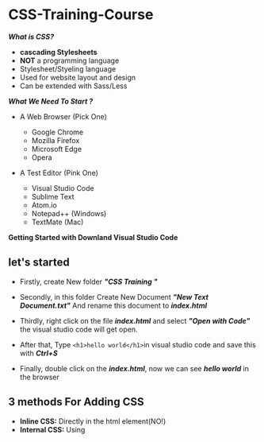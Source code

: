 # CSS-Training-Course

***What is CSS?***
  + **cascading Stylesheets**
  + **NOT** a programming language
  + Stylesheet/Styeling language
  + Used for website layout and design 
  + Can be extended with Sass/Less

***What We Need To Start  ?***

  + A Web Browser (Pick One)
    - Google Chrome
    - Mozilla Firefox
    - Microsoft Edge
    - Opera 

  + A Test Editor (Pink One)
    + Visual Studio Code
    + Sublime Text 
    + Atom.io
    + Notepad++ (Windows)
    + TextMate (Mac)

**Getting Started with Downland Visual Studio Code**
## let's started

+ Firstly, create New folder  ***"CSS Training "***

+ Secondly, in this folder Create New Document  ***"New Text Document.txt"***  And rename this document to ***index.html***

+ Thirdly, right click on the file ***index.html***  and select ***"Open with Code"***  the visual studio code will get open.

+ After that, Type ```<h1>hello world</h1>```in visual studio code and save this with ***Ctrl+S***

+ Finally, double click on the ***index.html***, now we can see ***hello world*** in the browser 

## 3 methods For Adding CSS

 + **Inline CSS:** Directly in the html element(NO!)
 + **Internal CSS:** Using <style> tags within a single document
 + **External CSS:** Linking an external .css file
 
 **Inline CSS:**
  ```
  <h1 style="color:red" >Hello World</h1>
  ```
  **Internal CSS:**
  
  add this code in the head
  ```
  <style type="text/css">
        h1{
            color: blue;
        }
  </style>
  ```
**External CSS:**

+ Firstly, in the same folder ***"CSS Training "*** create New folder  ***"CSS"***

+ Secondly, in this folder Create New Document  ***"New Text Document.txt"***  And rename this document to ***styles.css***

+ Thirdly, right click on the file ***styles.css***  and select ***"Open with Code"***  the visual studio code will get open.

+ After that, Type ```h1{ color: blue;}``` in visual studio code and save this with ***Ctrl+S***

+ Now go to ***index.html*** add this line ```<link rel="stylesheet" type="text/css" href="css/styles.css">``` code  in the head

+ Finally, now we can see ***hello world*** with color blue in the browser 

## CSS Selector

![selector](https://user-images.githubusercontent.com/69158314/111882106-01aa7900-89b4-11eb-843c-fdcdac42e56d.jpg)

For example :

```
body{
    background-color: #f4f4f4;
    color: #555555;
    }
```
## Box Modle Colors In CSS

**Color Names and HTML Color names**
```
body{
      color: red;
      background: coral;
    }
```
**Hexadecimal**
```
h1{
    color: #00ff00;
  }
```
**RGB**
```
p{
   color:rgb(0, 0, 255) ;
 }
```
**html**
```
 <div class="container">
      <div class="box-1">
          <h1>Hello World</h1>
          <p>
          Lorem ipsum dolor sit amet consectetur adipisicing elit. Placeat optio sed aut eaque quis laudantium laborum natus, neque tenetur amet. Non saepe eius minus blanditiis, enim nesciunt. Possimus, consectetur rerum.
          </p>
      </div>
  </div>
```
**css**
```
body{
    background-color: #f4f4f4;
    color: #555555;

    font-family: Arial, Helvetica, sans-serif;
    font-size: 18px;
    font-weight: bold;
    /* same as above */
    /* font: normal 18px Arial, Helvetica, sans-serif; */

    line-height: 1.6em;
    margin: 0;
    
    } 

.container{
    width: 80%;
    /* width: 490px; */
    margin: auto;
          }
.box-1{
    background-color: #333;
    color:#fff;
      }
```
## CSS Box Modle

![css_box_model](https://user-images.githubusercontent.com/69158314/111900912-69ed6f00-8a35-11eb-83a8-e627edac7610.png)

## Margin Padding Border
```
.box-1{
    background-color: #333;
    color:#fff;

    border-right: 5px red solid;
    border-left: 5px red solid;
    border-top: 5px red solid;
    border-bottom: 5px red solid;
    border-width: 3px;
    border-bottom-width: 10px;
    border-top-style: dotted;

    border: 5px red solid;

    padding-top: 20px;
    padding-bottom: 20px;
    padding-right: 20px;
    padding-left: 20px;
    /* same as above */
    padding: 20px;

    margin-top: 20px;
    margin-bottom: 20px;
    margin-right: 0px;
    margin-left: 0px;
    /* same as above */
    margin: 20px 0;
}
```
## Style of Titre: Hello World
```
.box-1 h1{
    font-family: Tahoma;
    font-weight:800;
    font-style: italic;
    text-decoration: underline;
    text-transform: uppercase;
    letter-spacing: 0.2em;
    word-spacing: 1em;
}
```
## add class box-2 in Html
```
<div class="container">
    <div class="box-1">
        <h1>Hello World</h1>
        <p>
        Lorem ipsum dolor sit amet consectetur adipisicing elit. Placeat optio sed aut eaque quis laudantium laborum natus, neque tenetur amet. Non saepe eius minus blanditiis, enim nesciunt. Possimus, consectetur rerum.
        </p>
    </div>
    <div class="box-2">
        <h1>Goodbye Team</h1>
        <p>
        Lorem ipsum dolor sit amet consectetur adipisicing elit. Placeat optio sed aut eaque quis laudantium laborum natus, neque tenetur amet. Non saepe eius minus blanditiis, enim nesciunt. Possimus, consectetur rerum.
        </p>
    </div>
</div>
```
## Style of box2
```
.box-2{
    border: 3px dotted #ccc;
    padding: 20px;
    margin: 20px 0;
      }
```
## add class categories in Html
```
<div class="categories">
    <h2>Categories</h2>
    <ul>
        <li><a href="#">Category 1</a></li>
        <li><a href="#">Category 2</a></li>
        <li><a href="#">Category 3</a></li>
        <li><a href="#">Category 4</a></li>
    </ul>
</div>
```
## Style of class categories
```
.categories{
    border:1px #ccc solid;
    padding: 10px;
    border-radius:15px;
}

.categories h2{
    text-align: center;
}

.categories ul{
    padding: 0;
    list-style:square;
    list-style: none;
}

.categories li{
    padding-bottom: 6px;
    border-bottom:dotted 1px #333;
  
}

a{
    text-decoration: none;
}
a:hover{
    color:red;
}

a:active{
    color:green
}
```
## add class form in Html
```
<form class="my-form">
  <div class="form-group">
       <label>First Name:</label>
       <input type="text" name="firstName">
  </div> 
  <div class="form-group">
       <label>Last Name:</label>
       <input type="text" name="lastName">
  </div> 
  <div class="form-group">
       <label>Email:</label>
       <input type="text" name="email"> 
  </div> 
  <div class="form-group">
      <label>Message:</label>
      <textarea name="message"></textarea>
  </div>
  <input class="button" type="submit" value="Submit">
</form>
```
## Style of class form
```
.my-form{
    padding: 20px;
}

.my-form .form-group{
    padding-bottom: 15px;
}

.my-form label{
    display: block;
}

.my-form input[type="text"], .my-form textarea{
    padding: 8px;
    width: 100%;
}

.button{
    background-color: #333;
    color: #fff;
    padding: 10px 15px;
    border:none;
}

.button:hover{
    background:red;
}
```


# Demo

**body**
```
body{
  background-color: #f4f4f4;
  color: #555;
  font-family: Arial, Helvetica, sans-serif;
  font-size: 16px;
  line-height: 1.6em;
  margin:0;
}
```
**header**
```
<header id="main-header">
  <div class="container">
      <h1>My Web site</h1>
  </div>
</header>
```
**Style of header**
```
.container{
  width: 80%;
  margin:auto;
  overflow: hidden;
}

/* start header */
#main-header{
  background-color: rgb(100, 155, 180);
  color: #fff;
}
/* end header */
```
**navbar**
```
<nav id="navbar">
  <div class="container">
    <ul>
        <li><a href="#home" class="active">Home</a></li>
        <li><a href="#news">News</a></li>
        <li><a href="#contact">Contact</a></li>
        <li><a href="#about">About</a></li>
    </ul>
   </div>  
</nav>
```
**Style of header**
```
/* start navbar */
#navbar{
  background-color: #333;
  color: #fff;
}

#navbar ul{
 padding: 0;
 list-style: none;
}

#navbar li{
  display: inline;
}

#navbar a{
  color:#fff;
  text-decoration: none;
  font-size: 18px;
  padding: 14px 16px;
}

#navbar a:hover {
  background-color: #ddd;
  color: black;
}

#navbar a.active {
  background-color: #3e3bcfce;
  color: white;
}
/* end navbar */
```
**showcase**
```
<section id="showcase">
  <div class="container">
      <h1>Lorem ipsum dolor, sit amet consectetur adipisicing elit</h1>
  </div>
</section>
```
**Style of showcase**
```
/* start showcase */
#showcase{
  background-image: url('image.jpg');
  background-position: center right;
  min-height: 300px;
  margin-bottom: 30px;
  text-align: center;
}

#showcase h1{
  color: #fff;
  font-size: 50px;
  line-height: 1.6em;
  padding-top: 30px;
}
/* end showcase */
```
**main and sidebar**
```
<div class="container">
  <section id="main">
      <h1>Welcome</h1>
      <p>Lorem ipsum dolor, sit amet consectetur adipisicing elit. Consequatur, repellat molestias aspernatur architecto dignissimos repellendus esse eius? Fugit placeat facere, enim sit aspernatur distinctio dolorem vero quaerat, accusamus soluta perspiciatis.</p>
  </section>

  <aside id="sidebar">
      <p>Lorem ipsum dolor, sit amet consectetur adipisicing elit. Consequatur, repellat molestias aspernatur architecto dignissimos repellendus esse eius? Fugit placeat facere, enim sit aspernatur distinctio dolorem vero quaerat, accusamus soluta perspiciatis.</p>
  </aside>
</div>
```
**Style of main and sidebar **
```
/* start main */
#main{
  float: left;
  width: 70%;
  padding:0 30px;
  box-sizing: border-box;
}
/* end main */

/* start sidebar */
#sidebar{
  float: right;
  width: 30%;
  background:#333;
  color: #fff;
  padding: 10px;
  box-sizing: border-box;
}
/* end sidebar */
```
**footer**
```
<footer id="main-footer">
    <p>Copyright &copy;2021 My Website</p>
</footer>
```
**Style of footer**
```
/* start footer */
#main-footer{
  background-color: #333;
  color: #fff;
  text-align: center;
  padding: 20px;
  margin-top: 40px;
}
/* end footer */
```
**Responsive**
```
@media(max-width:600px){
  #main{
    width: 100%;
    float: none;
  }
  #sidebar{
    width: 100%;
    float: none;
  }
}
```


